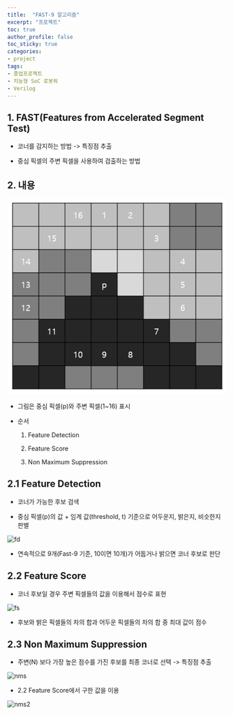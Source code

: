 ```yaml
---
title:  "FAST-9 알고리즘"
excerpt: "프로젝트"
toc: true
author_profile: false
toc_sticky: true
categories:
- project
tags:
- 졸업프로젝트
- 지능형 SoC 로봇워
- Verilog
---
```

## 1. FAST(Features from Accelerated Segment Test)

- 코너를 감지하는 방법 -> 특징점 추출

- 중심 픽셀의 주변 픽셀을 사용하여 검출하는 방법 



## 2. 내용

![fast](/_drafts/fast.PNG)

- 그림은 중심 픽셀(p)와 주변 픽셀(1~16) 표시

- 순서

    1) Feature Detection

    2) Feature Score

    3) Non Maximum Suppression



## 2.1 Feature Detection

- 코너가 가능한 후보 검색

- 중심 픽셀(p)의 값 + 임계 값(threshold, t) 기준으로 어두운지, 밝은지, 비슷한지 판별

![fd](\_drafts\fd.PNG)

- 연속적으로 9개(Fast-9 기준, 10이면 10개)가 어둡거나 밝으면 코너 후보로 판단


## 2.2 Feature Score

- 코너 후보일 경우 주변 픽셀들의 값을 이용해서 점수로 표현

![fs](\_drafts\fs.PNG)

- 후보와 밝은 픽셀들의 차의 합과 어두운 픽셀들의 차의 합 중 최대 값이 점수


## 2.3 Non Maximum Suppression

- 주변(N) 보다 가장 높은 점수를 가진 후보를 최종 코너로 선택 -> 특징점 추출

![nms](\_drafts\nms.PNG)

- 2.2 Feature Score에서 구한 값을 이용

![nms2](\_drafts\nms2.PNG)